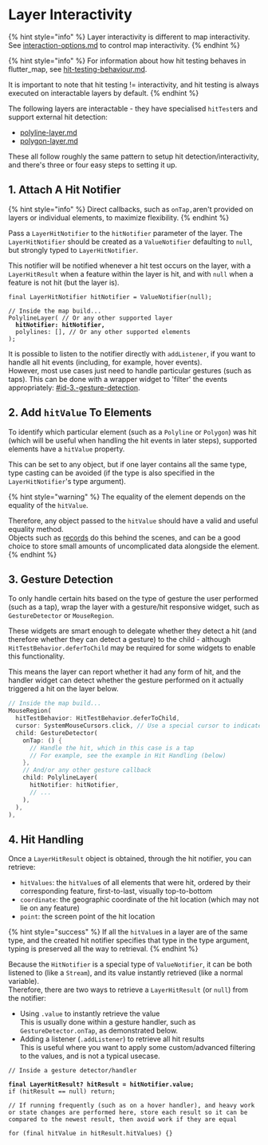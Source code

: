 # Layer Interactivity

{% hint style="info" %}
Layer interactivity is different to map interactivity. See [interaction-options.md](../../usage/options/interaction-options.md "mention") to control map interactivity.
{% endhint %}

{% hint style="info" %}
For information about how hit testing behaves in flutter\_map, see [hit-testing-behaviour.md](hit-testing-behaviour.md "mention").

It is important to note that hit testing != interactivity, and hit testing is always executed on interactable layers by default.
{% endhint %}

The following layers are interactable - they have specialised `hitTest`ers and support external hit detection:

* [polyline-layer.md](../polyline-layer.md "mention")
* [polygon-layer.md](../polygon-layer.md "mention")

These all follow roughly the same pattern to setup hit detection/interactivity, and there's three or four easy steps to setting it up.&#x20;

## 1. Attach A Hit Notifier

{% hint style="info" %}
Direct callbacks, such as `onTap,`aren't provided on layers or individual elements, to maximize flexibility.
{% endhint %}

Pass a `LayerHitNotifier` to the `hitNotifier` parameter of the layer. The `LayerHitNotifier` should be created as a `ValueNotifier` defaulting to `null`, but strongly typed to `LayerHitNotifier`.

This notifier will be notified whenever a hit test occurs on the layer, with a  `LayerHitResult` when a feature within the layer is hit, and with `null` when a feature is not hit (but the layer is).

<pre class="language-dart"><code class="lang-dart">final LayerHitNotifier hitNotifier = ValueNotifier(null);

// Inside the map build...
PolylineLayer( // Or any other supported layer
<strong>  hitNotifier: hitNotifier,
</strong>  polylines: [], // Or any other supported elements
);
</code></pre>

It is possible to listen to the notifier directly with `addListener`, if you want to handle all hit events (including, for example, hover events).\
However, most use cases just need to handle particular gestures (such as taps). This can be done with a wrapper widget to 'filter' the events appropriately: [#id-3.-gesture-detection](./#id-3.-gesture-detection "mention").

## 2. Add `hitValue` To Elements

To identify which particular element (such as a `Polyline` or `Polygon`) was hit (which will be useful when handling the hit events in later steps), supported elements have a `hitValue` property.

This can be set to any object, but if one layer contains all the same type, type casting can be avoided (if the type is also specified in the `LayerHitNotifier`'s type argument).

{% hint style="warning" %}
The equality of the element depends on the equality of the `hitValue`.

Therefore, any object passed to the `hitValue` should have a valid and useful equality method.\
Objects such as [records](https://dart.dev/language/records) do this behind the scenes, and can be a good choice to store small amounts of uncomplicated data alongside the element.
{% endhint %}

## 3. Gesture Detection

To only handle certain hits based on the type of gesture the user performed (such as a tap), wrap the layer with a gesture/hit responsive widget, such as `GestureDetector` or `MouseRegion`.&#x20;

These widgets are smart enough to delegate whether they detect a hit (and therefore whether they can detect a gesture) to the child - although `HitTestBehavior.deferToChild` may be required for some widgets to enable this functionality.

This means the layer can report whether it had any form of hit, and the handler widget can detect whether the gesture performed on it actually triggered a hit on the layer below.

```dart
// Inside the map build...
MouseRegion(
  hitTestBehavior: HitTestBehavior.deferToChild,
  cursor: SystemMouseCursors.click, // Use a special cursor to indicate interactivity
  child: GestureDetector(
    onTap: () {
      // Handle the hit, which in this case is a tap
      // For example, see the example in Hit Handling (below)
    },
    // And/or any other gesture callback
    child: PolylineLayer(
      hitNotifier: hitNotifier,
      // ...
    ),
  ),
),
```

## 4. Hit Handling

Once a `LayerHitResult` object is obtained, through the hit notifier, you can retrieve:

* `hitValues`: the `hitValue`s of all elements that were hit, ordered by their corresponding feature, first-to-last, visually top-to-bottom
* `coordinate`: the geographic coordinate of the hit location (which may not lie on any feature)
* `point`: the screen point of the hit location

{% hint style="success" %}
If all the `hitValue`s in a layer are of the same type, and the created hit notifier specifies that type in the type argument, typing is preserved all the way to retrieval.
{% endhint %}

Because the `HitNotifier` is a special type of `ValueNotifier`, it can be both listened to (like a `Stream`), and its value instantly retrieved (like a normal variable).\
Therefore, there are two ways to retrieve a `LayerHitResult` (or `null`) from the notifier:

* Using `.value` to instantly retrieve the value\
  This is usually done within a gesture handler, such as `GestureDetector.onTap`, as demonstrated below.
* Adding a listener (`.addListener`) to retrieve all hit results\
  This is useful where you want to apply some custom/advanced filtering to the values, and is not a typical usecase.

<pre class="language-dart" data-overflow="wrap"><code class="lang-dart">// Inside a gesture detector/handler

<strong>final LayerHitResult? hitResult = hitNotifier.value;
</strong>if (hitResult == null) return;

// If running frequently (such as on a hover handler), and heavy work or state changes are performed here, store each result so it can be compared to the newest result, then avoid work if they are equal 

for (final hitValue in hitResult.hitValues) {}
</code></pre>
